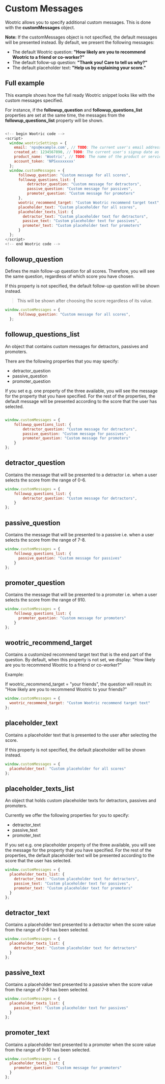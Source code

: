 # Custom Messages

Wootric allows you to specify additional custom messages.
This is done with the **customMessages** object.

**Note:**
If the customMessages object is not specified, the default messages will
be presented instead. By default, we present the following messages:

* The default Wootric question:
**"How likely are you to recommend Wootric to a friend or co-worker?"**
* The default follow-up question:
**"Thank you! Care to tell us why?"**
* The default placeholder text:
**"Help us by explaining your score."**

## Full example

This example shows how the full ready Wootric snippet looks like with
the custom messages specified.

For instance, if the **followup_question** and **followup_questions_list** properties
are set at the same time, the messages from the **followup_questions_list** property
will be shown.

```javascript

<!-- begin Wootric code -->
<script>
  window.wootricSettings = {
    email: 'nps@example.com', // TODO: The current user's email address.
    created_at: 1234567890, // TODO: The current user's sign­up date as a Unix timestamp.
    product_name: 'Wootric', // TODO: The name of the product or service.
    account_token: 'NPS­xxxxxxxx'
  };
  window.customMessages = {
      followup_question: "Custom message for all scores",
      followup_questions_list: {
          detractor_question: "Custom message for detractors",
          passive_question: "Custom message for passives",
          promoter_question: "Custom message for promoters"
      },
      wootric_recommend_target: "Custom Wootric recommend target text",
      placeholder_text: "Custom placeholder for all scores",
      placeholder_texts_list: {
        detractor_text: "Custom placeholder text for detractors",
        passive_text: "Custom placeholder text for passives",
        promoter_text: "Custom placeholder text for promoters"
      }
  };
</script>
<!--­­ end Wootric code --­­>

```

## followup_question

Defines the main follow-up question for all scores.
Therefore, you will see the same question, regardless of which score you have chosen.

If this property is not specified, the default follow-up question will be
shown instead.

> This will be shown after choosing the score regardless of its value.

```javascript
window.customMessages = {
      followup_question: "Custom message for all scores",
  };
```

## followup_questions_list
An object that contains custom messages for detractors,
passives and promoters.

There are the following properties that you may specify:

* detractor_question
* passive_question
* promoter_question

If you set e.g. one property of the three available, you will see the message
for the property that you have specified. For the rest of the properties,
the default message will be presented according to the score that the user has selected.

```javascript

window.customMessages = {
    followup_questions_list: {
        detractor_question: "Custom message for detractors",
        passive_question: "Custom message for passives",
        promoter_question: "Custom message for promoters"
    }
};

```

## detractor_question
Contains the message that will be presented to a detractor i.e.
when a user selects the score from the range of 0-6.

```javascript
window.customMessages = {
    followup_questions_list: {
        detractor_question: "Custom message for detractors",
    }
};
```

## passive_question
Contains the message that will be presented to a passive i.e.
when a user selects the score from the range of 7-8.

```javascript
window.customMessages = {
    followup_questions_list: {
      passive_question: "Custom message for passives"
    }
};
```

## promoter_question
Contains the message that will be presented to a promoter i.e.
when a user selects the score from the range of 910.

```javascript
window.customMessages = {
    followup_questions_list: {
      promoter_question: "Custom message for promoters"
    }
};
```

## wootric_recommend_target
Contains a customized recommend target text that is the end part of the
question.
By default, when this property is not set, we display:
"How likely are you to recommend Wootric to a friend or co-worker?"

Example:

If wootric_recommend_target = "your friends", the question will result in:
"How likely are you to recommend Wootric to your friends?"

```javascript
window.customMessages = {
  wootric_recommend_target: "Custom Wootric recommend target text"
};
```

## placeholder_text
Contains a placeholder text that is presented to the user
after selecting the score.

If this property is not specified, the default placeholder will be shown instead.

```javascript
window.customMessages = {
  placeholder_text: "Custom placeholder for all scores"
};
```

## placeholder_texts_list
An object that holds custom placeholder texts for detractors, passives and promoters.

Currently we offer the following properties for you to specify:

* detractor_text
* passive_text
* promoter_text

If you set e.g. one placeholder property of the three available, you will see the message
for the property that you have specified. For the rest of the properties,
the default placeholder text will be presented according to the score that the user has selected.

```javascript
window.customMessages = {
  placeholder_texts_list: {
    detractor_text: "Custom placeholder text for detractors",
    passive_text: "Custom placeholder text for passives",
    promoter_text: "Custom placeholder text for promoters"
  }
};
```

## detractor_text
Contains a placeholder text presented to a detractor when the score
value from the range of 0-6 has been selected.

```javascript
window.customMessages = {
  placeholder_texts_list: {
    detractor_text: "Custom placeholder text for detractors"
  }
};
```

## passive_text
Contains a placeholder text presented to a passive when the score
value from the range of 7-8 has been selected.

```javascript
window.customMessages = {
  placeholder_texts_list: {
    passive_text: "Custom placeholder text for passives"
  }
};
```

## promoter_text
Contains a placeholder text presented to a promoter when the score
value from the range of 9-10 has been selected.

```javascript
window.customMessages = {
  placeholder_texts_list: {
    promoter_question: "Custom message for promoters"
  }
};
